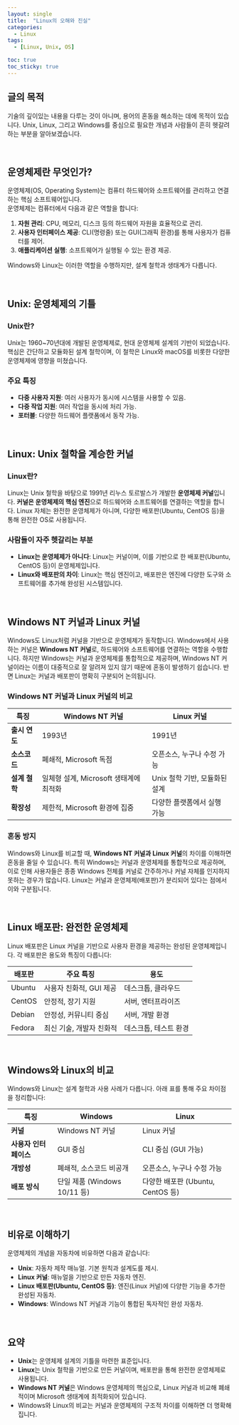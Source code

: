 ```yaml
---
layout: single
title:  "Linux의 오해와 진실"
categories:
  - Linux
tags:
  - [Linux, Unix, OS]

toc: true
toc_sticky: true
---
```


## 글의 목적
기술의 깊이있는 내용을 다루는 것이 아니며, 용어의 혼동을 해소하는 데에 목적이 있습니다.
Unix, Linux, 그리고 Windows를 중심으로 필요한 개념과 사람들이 흔히 헷갈려 하는 부분을 알아보겠습니다.


<br>

## 운영체제란 무엇인가?
운영체제(OS, Operating System)는 컴퓨터 하드웨어와 소프트웨어를 관리하고 연결하는 핵심 소프트웨어입니다.  
운영체제는 컴퓨터에서 다음과 같은 역할을 합니다:

1. **자원 관리**: CPU, 메모리, 디스크 등의 하드웨어 자원을 효율적으로 관리.
2. **사용자 인터페이스 제공**: CLI(명령줄) 또는 GUI(그래픽 환경)를 통해 사용자가 컴퓨터를 제어.
3. **애플리케이션 실행**: 소프트웨어가 실행될 수 있는 환경 제공.

Windows와 Linux는 이러한 역할을 수행하지만, 설계 철학과 생태계가 다릅니다.

<br>

## Unix: 운영체제의 기틀

### Unix란?
Unix는 1960~70년대에 개발된 운영체제로, 현대 운영체제 설계의 기반이 되었습니다. 
핵심은 간단하고 모듈화된 설계 철학이며, 이 철학은 Linux와 macOS를 비롯한 다양한 운영체제에 영향을 미쳤습니다.

### 주요 특징
- **다중 사용자 지원**: 여러 사용자가 동시에 시스템을 사용할 수 있음.
- **다중 작업 지원**: 여러 작업을 동시에 처리 가능.
- **포터블**: 다양한 하드웨어 플랫폼에서 동작 가능.

<br>

## Linux: Unix 철학을 계승한 커널

### Linux란?
Linux는 Unix 철학을 바탕으로 1991년 리누스 토르발스가 개발한 **운영체제 커널**입니다. 
**커널은 운영체제의 핵심 엔진**으로 하드웨어와 소프트웨어를 연결하는 역할을 합니다. 
Linux 자체는 완전한 운영체제가 아니며, 다양한 배포판(Ubuntu, CentOS 등)을 통해 완전한 OS로 사용됩니다.

### 사람들이 자주 헷갈리는 부분
- **Linux는 운영체제가 아니다**: Linux는 커널이며, 이를 기반으로 한 배포판(Ubuntu, CentOS 등)이 운영체제입니다.
- **Linux와 배포판의 차이**: Linux는 핵심 엔진이고, 배포판은 엔진에 다양한 도구와 소프트웨어를 추가해 완성된 시스템입니다.

<br>

## Windows NT 커널과 Linux 커널

Windows도 Linux처럼 커널을 기반으로 운영체제가 동작합니다. 
Windows에서 사용하는 커널은 **Windows NT 커널**로, 하드웨어와 소프트웨어를 연결하는 역할을 수행합니다. 
하지만 Windows는 커널과 운영체제를 통합적으로 제공하며, Windows NT 커널이라는 이름이 대중적으로 잘 알려져 있지 않기 때문에 혼동이 발생하기 쉽습니다. 
반면 Linux는 커널과 배포판이 명확히 구분되어 논의됩니다.

### Windows NT 커널과 Linux 커널의 비교

| 특징                | Windows NT 커널                  | Linux 커널                        |
|---------------------|-----------------------------------|-----------------------------------|
| **출시 연도**       | 1993년                          | 1991년                           |
| **소스코드**        | 폐쇄적, Microsoft 독점           | 오픈소스, 누구나 수정 가능        |
| **설계 철학**       | 일체형 설계, Microsoft 생태계에 최적화 | Unix 철학 기반, 모듈화된 설계      |
| **확장성**          | 제한적, Microsoft 환경에 집중    | 다양한 플랫폼에서 실행 가능       |

### 혼동 방지
Windows와 Linux를 비교할 때, **Windows NT 커널과 Linux 커널**의 차이를 이해하면 혼동을 줄일 수 있습니다. 
특히 Windows는 커널과 운영체제를 통합적으로 제공하며, 이로 인해 사용자들은 종종 Windows 전체를 커널로 간주하거나 커널 자체를 인지하지 못하는 경우가 많습니다. 
Linux는 커널과 운영체제(배포판)가 분리되어 있다는 점에서 이와 구분됩니다.

<br>

## Linux 배포판: 완전한 운영체제

Linux 배포판은 Linux 커널을 기반으로 사용자 환경을 제공하는 완성된 운영체제입니다. 
각 배포판은 용도와 특징이 다릅니다:

| 배포판   | 주요 특징                          | 용도                     |
|----------|------------------------------------|--------------------------|
| Ubuntu   | 사용자 친화적, GUI 제공            | 데스크톱, 클라우드       |
| CentOS   | 안정적, 장기 지원                  | 서버, 엔터프라이즈       |
| Debian   | 안정성, 커뮤니티 중심              | 서버, 개발 환경          |
| Fedora   | 최신 기술, 개발자 친화적           | 데스크톱, 테스트 환경    |

<br>

## Windows와 Linux의 비교

Windows와 Linux는 설계 철학과 사용 사례가 다릅니다. 
아래 표를 통해 주요 차이점을 정리합니다:

| 특징                | Windows                          | Linux                            |
|---------------------|-----------------------------------|-----------------------------------|
| **커널**           | Windows NT 커널                  | Linux 커널                       |
| **사용자 인터페이스**| GUI 중심                         | CLI 중심 (GUI 가능)              |
| **개방성**         | 폐쇄적, 소스코드 비공개          | 오픈소스, 누구나 수정 가능        |
| **배포 방식**      | 단일 제품 (Windows 10/11 등)    | 다양한 배포판 (Ubuntu, CentOS 등) |

<br>

## 비유로 이해하기

운영체제의 개념을 자동차에 비유하면 다음과 같습니다:

- **Unix**: 자동차 제작 매뉴얼. 기본 원칙과 설계도를 제시.
- **Linux 커널**: 매뉴얼을 기반으로 만든 자동차 엔진.
- **Linux 배포판(Ubuntu, CentOS 등)**: 엔진(Linux 커널)에 다양한 기능을 추가한 완성된 자동차.
- **Windows**: Windows NT 커널과 기능이 통합된 독자적인 완성 자동차.

<br>

## 요약

- **Unix**는 운영체제 설계의 기틀을 마련한 표준입니다.
- **Linux**는 Unix 철학을 기반으로 만든 커널이며, 배포판을 통해 완전한 운영체제로 사용됩니다.
- **Windows NT 커널**은 Windows 운영체제의 핵심으로, Linux 커널과 비교해 폐쇄적이며 Microsoft 생태계에 최적화되어 있습니다.
- Windows와 Linux의 비교는 커널과 운영체제의 구조적 차이를 이해하면 더 명확해집니다.


